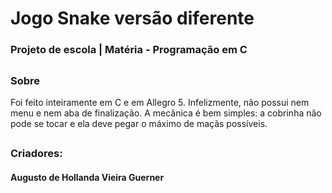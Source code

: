 # Jogo Snake versão diferente
### Projeto de escola | Matéria - Programação em C

##

### Sobre

Foi feito inteiramente em C e em Allegro 5. Infelizmente, não possui nem menu e nem aba de finalização.
A mecânica é bem simples: a cobrinha não pode se tocar e ela deve pegar o máximo de maçãs possíveis.

##

### Criadores:

#### Augusto de Hollanda Vieira Guerner

##
